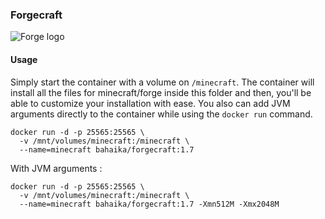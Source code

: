 ### Forgecraft

![Forge logo](https://raw.githubusercontent.com/HipsterWhale/docker-forgecraft/master/forge.png)

#### Usage

Simply start the container with a volume on `/minecraft`. The container will install all the files for minecraft/forge inside this folder and then, you'll be able to customize your installation with ease. You also can add JVM arguments directly to the container while using the `docker run` command.

```
docker run -d -p 25565:25565 \
  -v /mnt/volumes/minecraft:/minecraft \
  --name=minecraft bahaika/forgecraft:1.7
```

With JVM arguments :

```
docker run -d -p 25565:25565 \
  -v /mnt/volumes/minecraft:/minecraft \
  --name=minecraft bahaika/forgecraft:1.7 -Xmn512M -Xmx2048M
```

